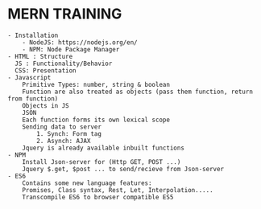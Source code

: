 # MERN TRAINING

    - Installation 
        - NodeJS: https://nodejs.org/en/
        - NPM: Node Package Manager
    - HTML : Structure
      JS : Functionality/Behavior
      CSS: Presentation
    - Javascript
        Primitive Types: number, string & boolean
        Function are also treated as objects (pass them function, return from function)
        Objects in JS
        JSON
        Each function forms its own lexical scope
        Sending data to server
            1. Synch: Form tag
            2. Asynch: AJAX
        Jquery is already available inbuilt functions
    - NPM 
        Install Json-server for (Http GET, POST ...)
        Jquery $.get, $post ... to send/recieve from Json-server
    - ES6
        Contains some new language features:
        Promises, Class syntax, Rest, Let, Interpolation.....
        Transcompile ES6 to browser compatible ES5 